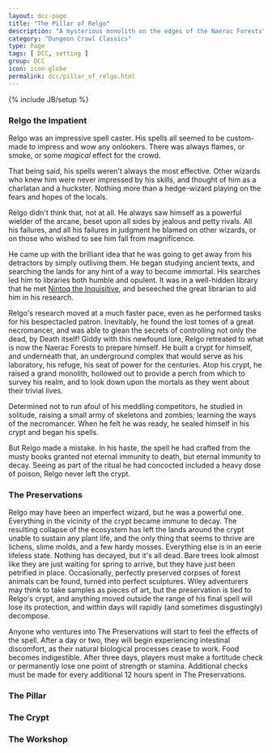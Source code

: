 ```yaml
---
layout: dcc-page
title: "The Pillar of Relgo"
description: "A mysterious monolith on the edges of the Naerac Forests"
category: "Dungeon Crawl Classics"
type: Page
tags: [ DCC, setting ]
group: DCC
icon: icon-globe
permalink: dcc/pillar_of_relgo.html
---
```

{% include JB/setup %}

### Relgo the Impatient

Relgo was an impressive spell caster. His spells all seemed to be custom-made to impress and wow any onlookers. There was always flames, or smoke, or some _magical_ effect for the crowd.

That being said, his spells weren't always the most effective. Other wizards who knew him were never impressed by his skills, and thought of him as a charlatan and a huckster. Nothing more than a hedge-wizard playing on the fears and hopes of the locals.

Relgo didn't think that, not at all. He always saw himself as a powerful wielder of the arcane, beset upon all sides by jealous and petty rivals. All his failures, and all his failures in judgment he blamed on other wizards, or on those who wished to see him fall from magnificence.

He came up with the brilliant idea that he was going to get away from his detractors by simply outliving them. He began studying ancient texts, and searching the lands for any hint of a way to become immortal. His searches led him to libraries both humble and opulent. It was in a well-hidden library that he met [Nintoq the Inquisitive][], and beseeched the great librarian to aid him in his research.

Relgo's research moved at a much faster pace, even as he performed tasks for his bespectacled patron. Inevitably, he found the lost tomes of a great necromancer, and was able to glean the secrets of controlling not only the dead, by Death itself! Giddy with this newfound lore, Relgo retreated to what is now the Naerac Forests to prepare himself. He built a crypt for himself, and underneath that, an underground complex that would serve as his laboratory, his refuge, his seat of power for the centuries. Atop his crypt, he raised a grand monolith, hollowed out to provide a perch from which to survey his realm, and to look down upon the mortals as they went about their trivial lives.

Determined not to run afoul of his meddling competitors, he studied in solitude, raising a small army of skeletons and zombies; learning the ways of the necromancer. When he felt he was ready, he sealed himself in his crypt and began his spells.

But Relgo made a mistake. In his haste, the spell he had crafted from the musty books granted not eternal immunity to death, but eternal immunity to decay. Seeing as part of the ritual he had concocted included a heavy dose of poison, Relgo never left the crypt.

### The Preservations

Relgo may have been an imperfect wizard, but he was a powerful one. Everything in the vicinity of the crypt became immune to decay. The resulting collapse of the ecosystem has left the lands around the crypt unable to sustain any plant life, and the only thing that seems to thrive are lichens, slime molds, and a few hardy mosses. Everything else is in an eerie lifeless state. Nothing has decayed, but it's all dead. Bare trees look almost like they are just waiting for spring to arrive, but they have just been petrified in place. Occasionally, perfectly preserved corpses of forest animals can be found, turned into perfect sculptures. Wiley adventurers may think to take samples as pieces of art, but the preservation is tied to Relgo's crypt, and anything moved outside the range of his final spell will lose its protection, and within days will rapidly (and sometimes disgustingly) decompose.

Anyone who ventures into The Preservations will start to feel the effects of the spell. After a day or two, they will begin experiencing intestinal discomfort, as their natural biological processes cease to work. Food becomes indigestible. After three days, players must make a fortitude check or permanently lose one point of strength or stamina. Additional checks must be made for every additional 12 hours spent in The Preservations.

### The Pillar

### The Crypt

### The Workshop

[Nintoq the Inquisitive]: /dcc/nintoq.html